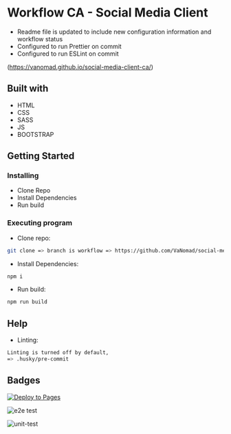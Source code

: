 # Workflow CA - Social Media Client

- Readme file is updated to include new configuration information and workflow status
- Configured to run Prettier on commit
- Configured to run ESLint on commit

(https://vanomad.github.io/social-media-client-ca/)

## Built with
- HTML
- CSS
- SASS
- JS
- BOOTSTRAP

## Getting Started

### Installing

* Clone Repo
* Install Dependencies
* Run build

### Executing program

* Clone repo:
```bash
git clone => branch is workflow => https://github.com/VaNomad/social-media-client-ca.git
```
* Install Dependencies:
```bash
npm i
```
* Run build:
```bash
npm run build
```

## Help
* Linting:
```bash
Linting is turned off by default,
=> .husky/pre-commit
```


## Badges

[![Deploy to Pages](https://github.com/VaNomad/social-media-client-ca/actions/workflows/pages.yml/badge.svg)](https://github.com/VaNomad/social-media-client-ca/actions/workflows/pages.yml)

![e2e test](https://github.com/VaNomad/social-media-client-ca/actions/workflows/e2e-test.yml/badge.svg)

![unit-test](https://github.com/VaNomad/social-media-client-ca/actions/workflows/unit-test.yml/badge.svg)


